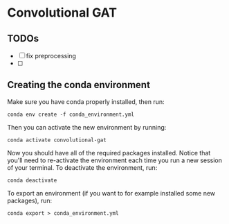 # Convolutional GAT

## TODOs

- [ ] fix preprocessing
- [ ] 
## Creating the conda environment
Make sure you have conda properly installed, then run:
```
conda env create -f conda_environment.yml
```
Then you can activate the new environment by running:
```
conda activate convolutional-gat
```
Now you should have all of the required packages installed. Notice that you'll need to re-activate the environment each time you run a new session of your terminal.
To deactivate the environment, run:
```
conda deactivate
```

To export an environment (if you want to for example installed some new packages), run:
```
conda export > conda_environment.yml
```

